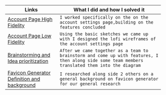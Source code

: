 | Links                           | What I did and how I solved it                                                                                              |
| ------------------------------ | -------------------------------------------------------------------------------------------------------- |
|  <a href="https://www.figma.com/file/DweaWpKCBGNgskslK9wAFI/FaviconGen_61-Account-page-hifi?node-id=0%3A1" target="_blank">Account Page High Fidelity </a>    | `I worked specifically on the on the account settings page,building on the features concluded  ` 
|  <a href="https://www.figma.com/file/TOF7KxgiQjNQmTBgPM2zwO/Untitled?node-id=0%3A1" target="_blank">Account Page Low Fidelity </a>    | `Using the basic sketches we came up with I designed the lofi wireframes of the account settings page  `
|  <a href="https://www.figma.com/file/0WSIB3uA6NlNnvhmYq7gaI/Untitled?node-id=0%3A1" target="_blank">Brainstorming and Idea prioritization </a>    | `After we came together as a team to brainstorm and come up with features, I then along side some team members translated them into the diagram `
|  <a href="https://docs.google.com/document/d/1J7jvr_cC2xHMY3fqC1iIx4ISejJeYngvs3YTUyIvJDg/edit?usp=sharing" target="_blank">Favicon Generator Definition and background </a>    | `I researched along side 2 others on a general background on favicon generator for our general research `
